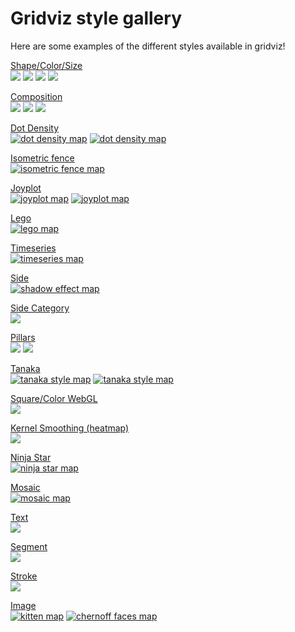 # Gridviz style gallery

Here are some examples of the different styles available in gridviz!

[Shape/Color/Size](https://eurostat.github.io/gridviz/docs/reference#shapecolorsize-style)  
[![](img/overviews/ov_accessibility.png)](https://eurostat.github.io/gridviz/docs/reference#shapecolorsize-style)
[![](img/overviews/ov_donut.png)](https://eurostat.github.io/gridviz/docs/reference#shapecolorsize-style)
[![](img/overviews/ov_age_balance.png)](https://eurostat.github.io/gridviz/docs/reference#shapecolorsize-style)
[![](img/overviews/ov_popchange.png)](https://eurostat.github.io/gridviz/docs/reference#shapecolorsize-style)

[Composition](https://eurostat.github.io/gridviz/docs/reference#composition-style)  
[![](img/overviews/ov_flag.png)](https://eurostat.github.io/gridviz/docs/reference#composition-style)
[![](img/overviews/ov_piechart.png)](https://eurostat.github.io/gridviz/docs/reference#composition-style)
[![](img/overviews/ov_ring.png)](https://eurostat.github.io/gridviz/docs/reference#composition-style)

[Dot Density](https://eurostat.github.io/gridviz/docs/reference#dot-density-style)  
[![dot density map](img/overviews/ov_dotdensity_random.png)](https://eurostat.github.io/gridviz/docs/reference#dot-density-style)
[![dot density map](img/overviews/ov_dotdensity.png)](https://eurostat.github.io/gridviz/docs/reference#dot-density-style)

[Isometric fence](https://eurostat.github.io/gridviz/docs/reference#isometric-fence-style)  
[![isometric fence map](img/overviews/ov_isofence.png)](https://eurostat.github.io/gridviz/docs/reference#isometric-fence-style)

[Joyplot](https://eurostat.github.io/gridviz/docs/reference#joyplot-style)  
[![joyplot map](img/overviews/ov_joyplot_shade.png)](https://eurostat.github.io/gridviz/docs/reference#joyplot-style)
[![joyplot map](img/overviews/ov_joyplot.png)](https://eurostat.github.io/gridviz/docs/reference#joyplot-style)

[Lego](https://eurostat.github.io/gridviz/docs/reference#lego-style)  
[![lego map](img/overviews/ov_lego.png)](https://eurostat.github.io/gridviz/docs/reference#lego-style)

[Timeseries](https://eurostat.github.io/gridviz/docs/reference#time-series-style)  
[![timeseries map](img/overviews/ov_timeseries.png)](https://eurostat.github.io/gridviz/docs/reference#time-series-style)

[Side](https://eurostat.github.io/gridviz/docs/reference#side-style)  
[![shadow effect map](img/overviews/ov_choco.png)](https://eurostat.github.io/gridviz/docs/reference#side-style)

[Side Category](https://eurostat.github.io/gridviz/docs/reference#side-category-style)  
[![](img/overviews/ov_side_cat.png)](https://eurostat.github.io/gridviz/docs/reference#side-category-style)

[Pillars](https://eurostat.github.io/gridviz/docs/reference#pillars-style)  
[![](img/overviews/ov_pillar_simple.png)](https://eurostat.github.io/gridviz/docs/reference#pillars-style)
[![](img/overviews/ov_pillar.png)](https://eurostat.github.io/gridviz/docs/reference#pillars-style)

[Tanaka](https://eurostat.github.io/gridviz/docs/reference#tanaka-style)  
[![tanaka style map](img/overviews/ov_tanaka_dark.png)](https://eurostat.github.io/gridviz/docs/reference#tanaka-style)
[![tanaka style map](img/overviews/ov_tanaka.png)](https://eurostat.github.io/gridviz/docs/reference#tanaka-style)

[Square/Color WebGL](https://eurostat.github.io/gridviz/docs/reference#square-color-webgl-style)  
[![](img/overviews/ov_dark.png)](https://eurostat.github.io/gridviz/docs/reference#square-color-webgl-style)

[Kernel Smoothing (heatmap)](https://eurostat.github.io/gridviz/docs/reference#kernel-smoothing)  
[![](img/overviews/ov_kersmoo.png)](https://eurostat.github.io/gridviz/docs/reference#kernel-smoothing)

[Ninja Star](https://eurostat.github.io/gridviz/docs/reference#ninja-star-style)  
[![ninja star map](img/overviews/ov_ninja.png)](https://eurostat.github.io/gridviz/docs/reference#ninja-star-style)

[Mosaic](https://eurostat.github.io/gridviz/docs/reference#mosaic-style)  
[![mosaic map](img/overviews/ov_mosaic.png)](https://eurostat.github.io/gridviz/docs/reference#mosaic-style)

[Text](https://eurostat.github.io/gridviz/docs/reference#text-style)  
[![](img/overviews/ov_text_elevation.png)](https://eurostat.github.io/gridviz/docs/reference#text-style)

[Segment](https://eurostat.github.io/gridviz/docs/reference#segment-style)  
[![](img/overviews/ov_segment.png)](https://eurostat.github.io/gridviz/docs/reference#segment-style)

[Stroke](https://eurostat.github.io/gridviz/docs/reference#stroke-style)  
[![](img/overviews/ov_stroke.png)](https://eurostat.github.io/gridviz/docs/reference#stroke-style)

[Image](https://eurostat.github.io/gridviz/docs/reference#image-style)  
[![kitten map](img/overviews/ov_image_kitten.png)](https://eurostat.github.io/gridviz/docs/reference#image-style)
[![chernoff faces map](img/overviews/ov_image_chernoff.png)](https://eurostat.github.io/gridviz/docs/reference#image-style)
